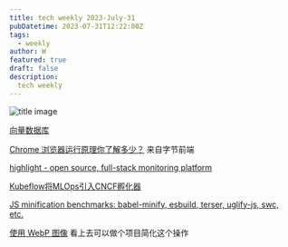 ```yaml
---
title: tech weekly 2023-July-31
pubDatetime: 2023-07-31T12:22:00Z
tags:
  - weekly
author: W
featured: true
draft: false
description:
  tech weekly
---
```


![title image](https://images.unsplash.com/photo-1487017159836-4e23ece2e4cf?ixlib=rb-4.0.3&ixid=M3wxMjA3fDB8MHxwaG90by1wYWdlfHx8fGVufDB8fHx8fA%3D%3D&auto=format&fit=crop&w=1471&q=80)

[向量数据库](https://guangzhengli.com/blog/zh/vector-database/)

[Chrome 浏览器运行原理你了解多少？](https://mp.weixin.qq.com/s/wjrcO2Ej7BEThWVsCnXEtA) 来自字节前端

[highlight - open source, full-stack monitoring platform](https://github.com/highlight/highlight)

[Kubeflow将MLOps引入CNCF孵化器](https://mp.weixin.qq.com/s/8bZr2Edmyh-unE5ghIBhJg)

[JS minification benchmarks: babel-minify, esbuild, terser, uglify-js, swc, etc.](https://github.com/privatenumber/minification-benchmarks)

[使用 WebP 图像](https://web.dev/serve-images-webp/) 看上去可以做个项目简化这个操作
